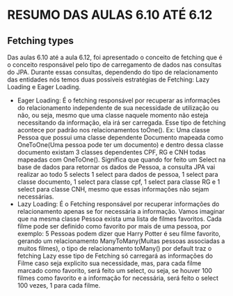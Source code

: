 # RESUMO DAS AULAS 6.10 ATÉ 6.12

## Fetching types

Das aulas 6.10 até a aula 6.12, foi apresentado o conceito de fetching que é o conceito responsável pelo tipo de
carregamento de dados nas consultas do JPA. Durante essas consultas, dependendo do tipo de relacionamento das entidades
nós temos duas possíveis estratégias de Fetching: Lazy Loading e Eager Loading.

- Eager Loading: É o fetching responsável por recuperar as informações do relacionamento independente de sua necessidade
de utilização ou não, ou seja, mesmo que uma classe naquele momento não esteja necessitando da informação, ela irá ser
carregada. Esse tipo de fetching acontece por padrão nos relacionamentos toOne(). 
Ex: Uma classe Pessoa que possui uma classe dependente Documento mapeada como OneToOne(Uma pessoa pode ter um documento)
e dentro dessa classe documento existam 3 classes dependentes CPF, RG e CNH todas mapeadas com OneToOne(). Significa que
quando for feito um Select na base de dados para retornar os dados de Pessoa, a consulta JPA vai realizar ao todo 5 selects
1 select para dados de pessoa, 1 select para classe documento, 1 select para classe cpf, 1 select para classe RG e 1
select para classe CNH, mesmo que essas informações não sejam necessárias.
- Lazy Loading: É o Fetching responsável por recuperar informações do relacionamento apenas se for necessária a informação.
 Vamos imaginar que na mesma classe Pessoa exista uma lista de filmes favoritos. Cada filme pode ser definido como favorito
por mais de uma pessoa, por exemplo: 5 Pessoas podem dizer que Harry Potter é seu filme favorito, gerando um relacionamento
ManyToMany(Muitas pessoas associadas a muitos filmes), o tipo de relacionamento toMany() por default traz o fetching Lazy
esse tipo de Fetching só carregará as informações do Filme caso seja explicito sua necessidade, mas, para cada filme
marcado como favorito, será feito um select, ou seja, se houver 100 filmes como favorito e a informação for necessária,
será feito o select 100 vezes, 1 para cada filme.